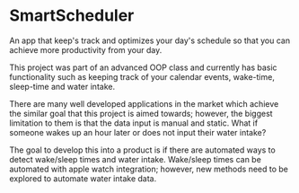 # SmartScheduler
An app that keep's track and optimizes your day's schedule so that you can achieve more productivity from your day.

This project was part of an advanced OOP class and currently has basic functionality such as keeping track of your calendar events, wake-time, sleep-time and water intake.

There are many well developed applications in the market which achieve the similar goal that this project is aimed towards; however, the biggest limitation to them is that the data input is manual and static. What if someone wakes up an hour later or does not input their water intake?

The goal to develop this into a product is if there are automated ways to detect wake/sleep times and water intake. Wake/sleep times can be automated with apple watch integration; however, new methods need to be explored to automate water intake data.



